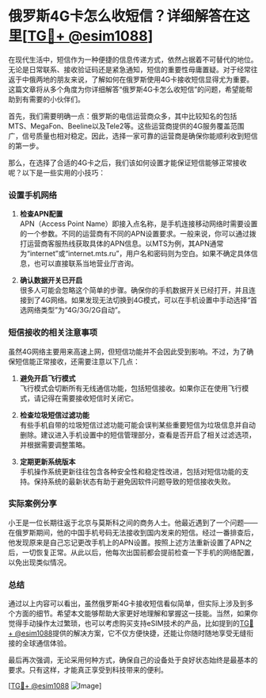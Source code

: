 # 俄罗斯4G卡怎么收短信？详细解答在这里[[TG💪+ @esim1088](https://t.me/s/esim1088)]

在现代生活中，短信作为一种便捷的信息传递方式，依然占据着不可替代的地位。无论是日常联系、接收验证码还是紧急通知，短信的重要性毋庸置疑。对于经常往返于中俄两地的朋友来说，了解如何在俄罗斯使用4G卡接收短信显得尤为重要。这篇文章将从多个角度为你详细解答“俄罗斯4G卡怎么收短信”的问题，希望能帮助到有需要的小伙伴们。

首先，我们需要明确一点：俄罗斯的电信运营商众多，其中比较知名的包括MTS、MegaFon、Beeline以及Tele2等。这些运营商提供的4G服务覆盖范围广，信号质量也相对稳定。因此，选择一家可靠的运营商是确保你能顺利收到短信的第一步。

那么，在选择了合适的4G卡之后，我们该如何设置才能保证短信能够正常接收呢？以下是一些实用的小技巧：

### 设置手机网络

1. **检查APN配置**  
   APN（Access Point Name）即接入点名称，是手机连接移动网络时需要设置的一个参数。不同的运营商有不同的APN设置要求。一般来说，你可以通过拨打运营商客服热线获取具体的APN信息。以MTS为例，其APN通常为“internet”或“internet.mts.ru”，用户名和密码则为空白。如果不确定具体信息，也可以直接联系当地营业厅咨询。

2. **确认数据开关已开启**  
   很多人可能会忽略这个简单的步骤。确保你的手机数据开关已经打开，并且连接到了4G网络。如果发现无法切换到4G模式，可以在手机设置中手动选择“首选网络类型”为“4G/3G/2G自动”。

### 短信接收的相关注意事项

虽然4G网络主要用来高速上网，但短信功能并不会因此受到影响。不过，为了确保短信能正常接收，还需要注意以下几点：

1. **避免开启飞行模式**  
   飞行模式会切断所有无线通信功能，包括短信接收。如果你正在使用飞行模式，请记得在需要接收短信时关闭它。

2. **检查垃圾短信过滤功能**  
   有些手机自带的垃圾短信过滤功能可能会误判某些重要短信为垃圾信息并自动删除。建议进入手机设置中的短信管理部分，查看是否开启了相关过滤选项，并根据需要调整策略。

3. **定期更新系统版本**  
   手机操作系统更新往往包含各种安全性和稳定性改进，包括对短信功能的支持。保持系统的最新状态有助于避免因软件问题导致的短信接收失败。

### 实际案例分享

小王是一位长期往返于北京与莫斯科之间的商务人士。他最近遇到了一个问题——在俄罗斯期间，他的中国手机号码无法接收到国内发来的短信。经过一番排查后，他发现原来是自己忘记更改手机上的APN设置。按照上述方法重新设置了APN之后，一切恢复正常。从此以后，他每次出国前都会提前检查一下手机的网络配置，以免出现类似情况。

### 总结

通过以上内容可以看出，虽然俄罗斯4G卡接收短信看似简单，但实际上涉及到多个方面的细节。希望本文能够帮助大家更好地理解和掌握这一技能。当然，如果你觉得手动操作太过繁琐，也可以考虑购买支持eSIM技术的产品，比如提到的[TG💪+ @esim1088](https://t.me/s/esim1088)提供的解决方案，它不仅方便快捷，还能让你随时随地享受无缝衔接的全球通信体验。

最后再次强调，无论采用何种方式，确保自己的设备处于良好状态始终是最基本的要求。只有这样，才能真正享受到科技带来的便利。

[[TG💪+ @esim1088](https://t.me/s/esim1088) ![Image](https://i.postimg.cc/4NQfJmqS/Snipaste-2025-05-13-00-14-12.png)]